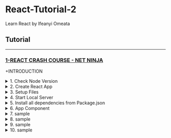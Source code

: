 # React-Tutorial-2
Learn React by Ifeanyi Omeata

## Tutorial

---

### [1-REACT CRASH COURSE - NET NINJA](#)

+INTRODUCTION

<details>
  <summary>1. Check Node Version</summary>

```bash
node -v
```

</details>

<details>
  <summary>2. Create React App</summary>

```bash
npx create-react-app dojo-blog
```

</details>

<details>
  <summary>3. Setup Files</summary>

Index.js:

```Javascript
import React from 'react';
import ReactDOM from 'react-dom/client';
import './index.css';
import App from './App';

const root = ReactDOM.createRoot(document.getElementById('root'));
root.render(
  <React.StrictMode>
    <App />
  </React.StrictMode>
);

```

App.js:

```Javascript
import logo from './logo.svg';
import './App.css';

function App() {
  return (
    <div className="App">
      <header className="App-header">
        <img src={logo} className="App-logo" alt="logo" />
        <p>
          Edit <code>src/App.js</code> and save to reload.
        </p>
        <a
          className="App-link"
          href="https://reactjs.org"
          target="_blank"
          rel="noopener noreferrer"
        >
          Learn React
        </a>
      </header>
    </div>
  );
}

export default App;

```

Index.html:

```HTML
<!DOCTYPE html>
<html lang="en">
  <head>
    <meta charset="utf-8" />
    <link rel="icon" href="%PUBLIC_URL%/favicon.ico" />
    <meta name="viewport" content="width=device-width, initial-scale=1" />
    <meta name="theme-color" content="#000000" />
    <meta
      name="description"
      content="Web site created using create-react-app"
    />
    <link rel="apple-touch-icon" href="%PUBLIC_URL%/logo192.png" />
    <!--
      manifest.json provides metadata used when your web app is installed on a
      user's mobile device or desktop. See https://developers.google.com/web/fundamentals/web-app-manifest/
    -->
    <link rel="manifest" href="%PUBLIC_URL%/manifest.json" />
    <!--
      Notice the use of %PUBLIC_URL% in the tags above.
      It will be replaced with the URL of the `public` folder during the build.
      Only files inside the `public` folder can be referenced from the HTML.

      Unlike "/favicon.ico" or "favicon.ico", "%PUBLIC_URL%/favicon.ico" will
      work correctly both with client-side routing and a non-root public URL.
      Learn how to configure a non-root public URL by running `npm run build`.
    -->
    <title>React App</title>
  </head>
  <body>
    <noscript>You need to enable JavaScript to run this app.</noscript>
    <div id="root"></div>
    <!--
      This HTML file is a template.
      If you open it directly in the browser, you will see an empty page.

      You can add webfonts, meta tags, or analytics to this file.
      The build step will place the bundled scripts into the <body> tag.

      To begin the development, run `npm start` or `yarn start`.
      To create a production bundle, use `npm run build` or `yarn build`.
    -->
  </body>
</html>

```

</details>

<details>
  <summary>4. Start Local Server</summary>

```bash
npm run start
```

```Javascript
// Compiled successfully!

// You can now view dojo-blog in the browser.

//   Local:            http://localhost:3000
//   On Your Network:  http://192.168.178.68:3000

// Note that the development build is not optimized.
// To create a production build, use npm run build.

// webpack compiled successfully

```

</details>

<details>
  <summary>5. Install all dependencies from Package.json</summary>

```bash
npm install
```

</details>

<details>
  <summary>6. App Component</summary>

App.js:

```Javascript
import './App.css';

function App() {
  return (
    <div className="App">
      <header className="App-header">
        <h1>App Component</h1>
      </header>
    </div>
  );
}

export default App;
```

```Javascript
import './App.css';

function App() {
  const title = 'Welcome to the new blog';
  const likes = 50;
  const person = { name: 'yoshi' , age: 30 };

  return (
    <div className="App">
      <header className="App-header">
        <h1>App Component</h1>
        <h2>{ title}</h2>
        <p>Liked { likes } times</p>
        <p>{ person.name }</p>
        <p>{ 10 }</p>
        <p>{ "hello, ninjas" }</p>
        <p>{ [1,2,3,4,5] }</p>
        <p>{Math.random() * 10 }</p>
      </header>
    </div>
  );
}

export default App;
```

```Javascript

```

```Javascript

```

</details>

<details>
  <summary>7. sample</summary>

```Javascript

```

```Javascript

```

```Javascript

```

```Javascript

```

</details>

<details>
  <summary>8. sample</summary>

```Javascript

```

```Javascript

```

```Javascript

```

```Javascript

```

</details>

<details>
  <summary>9. sample</summary>

```Javascript

```

```Javascript

```

```Javascript

```

```Javascript

```

</details>

<details>
  <summary>10. sample</summary>

```Javascript

```

```Javascript

```

```Javascript

```

```Javascript

```

</details>

